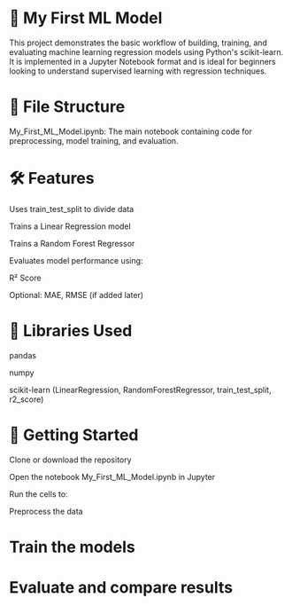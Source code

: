 # 📘 My First ML Model
This project demonstrates the basic workflow of building, training, and evaluating machine learning regression models using Python's scikit-learn. It is implemented in a Jupyter Notebook format and is ideal for beginners looking to understand supervised learning with regression techniques.

# 📂 File Structure
My_First_ML_Model.ipynb: The main notebook containing code for preprocessing, model training, and evaluation.

# 🛠️ Features
Uses train_test_split to divide data

Trains a Linear Regression model

Trains a Random Forest Regressor

Evaluates model performance using:

R² Score

Optional: MAE, RMSE (if added later)

# 🧰 Libraries Used
pandas

numpy

scikit-learn (LinearRegression, RandomForestRegressor, train_test_split, r2_score)

# 🚀 Getting Started
Clone or download the repository

Open the notebook My_First_ML_Model.ipynb in Jupyter

Run the cells to:

Preprocess the data

# Train the models

# Evaluate and compare results

